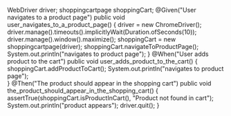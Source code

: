 WebDriver driver;
    shoppingcartpage shoppingCart;
	@Given("User navigates to a product page")
	public void user_navigates_to_a_product_page() {
	   driver = new ChromeDriver();
       driver.manage().timeouts().implicitlyWait(Duration.ofSeconds(10));
       driver.manage().window().maximize();
       shoppingCart = new shoppingcartpage(driver);
       shoppingCart.navigateToProductPage();
	   System.out.println("navigates to product page");
	}
	@When("User adds product to the cart")
	public void user_adds_product_to_the_cart() {
		shoppingCart.addProductToCart();
		System.out.println("navigates to product page");   
	}
	@Then("The product should appear in the shopping cart")
	public void the_product_should_appear_in_the_shopping_cart() {
		assertTrue(shoppingCart.isProductInCart(), "Product not found in cart");
		System.out.println("product appears");
		driver.quit();
	}
